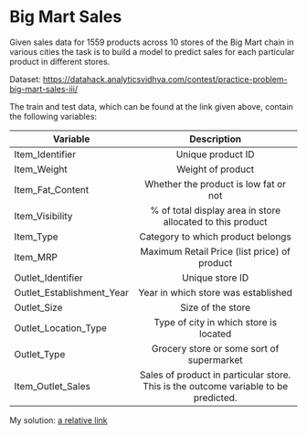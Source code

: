 # Big Mart Sales
Given sales data for 1559 products across 10 stores of the Big Mart chain in various cities the task is to build a model to predict sales for each particular product in different stores.

Dataset: https://datahack.analyticsvidhya.com/contest/practice-problem-big-mart-sales-iii/

The train and test data, which can be found at the link given above, contain the following variables:

| Variable	| Description |
| ------------- |:-------------:| 
Item_Identifier	|Unique product ID
Item_Weight |	Weight of product
Item_Fat_Content	| Whether the product is low fat or not
Item_Visibility |	% of total display area in store allocated to this product
Item_Type |	Category to which product belongs
Item_MRP |	Maximum Retail Price (list price) of product
Outlet_Identifier	| Unique store ID
Outlet_Establishment_Year |	Year in which store was established
Outlet_Size	| Size of the store
Outlet_Location_Type |	Type of city in which store is located
Outlet_Type |	Grocery store or some sort of supermarket
Item_Outlet_Sales	| Sales of product in particular store. This is the outcome variable to be predicted.


My solution: [a relative link](.md)
